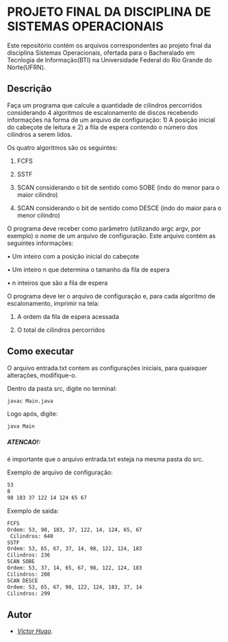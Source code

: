 # PROJETO FINAL DA DISCIPLINA DE SISTEMAS OPERACIONAIS

Este repositório contém os arquivos correspondentes ao projeto final da disciplina Sistemas Operacionais, ofertada para o Bacheralado em Tecnlogia de Informação(BTI) na Universidade Federal do Rio Grande do Norte(UFRN).

## Descrição

Faça um programa que calcule a quantidade de cilindros percorridos considerando 4
algoritmos de escalonamento de discos recebendo informações na forma de um arquivo de
configuração: 1) A posição inicial do cabeçote de leitura e 2) a fila de espera contendo o número
dos cilindros a serem lidos.

Os quatro algoritmos são os seguintes:

1) FCFS

2) SSTF

3) SCAN considerando o bit de sentido como SOBE (indo do menor para o maior cilindro)

4) SCAN considerando o bit de sentido como DESCE (indo do maior para o menor cilindro)

O programa deve receber como parâmetro (utilizando argc argv, por exemplo) o nome de um
arquivo de configuração. Este arquivo contém as seguintes informações:

• Um inteiro com a posição inicial do cabeçote

• Um inteiro n que determina o tamanho da fila de espera

• n inteiros que são a fila de espera

O programa deve ler o arquivo de configuração e, para cada algoritmo de escalonamento, imprimir
na tela:

1) A ordem da fila de espera acessada

2) O total de cilindros percorridos

## Como executar
O arquivo entrada.txt contem as configurações iniciais, para quaisquer alterações, modifique-o.

Dentro da pasta src, digite no terminal:

```bash
javac Main.java
```
Logo após, digite:

```bash
java Main
```
##### ATENCAO!:

é importante que o arquivo entrada.txt esteja na mesma pasta do src.

Exemplo de arquivo de configuração:
```bash
53
8
98 183 37 122 14 124 65 67
```
Exemplo de saida:
```bash
FCFS
Ordem: 53, 98, 183, 37, 122, 14, 124, 65, 67
 Cilindros: 640
SSTF
Ordem: 53, 65, 67, 37, 14, 98, 122, 124, 183
Cilindros: 236
SCAN SOBE
Ordem: 53, 37, 14, 65, 67, 98, 122, 124, 183
Cilindros: 208
SCAN DESCE
Ordem: 53, 65, 67, 98, 122, 124, 183, 37, 14
Cilindros: 299
```
## Autor
 
- [_Victor Hugo_](https://github.com/victorhugofr).
